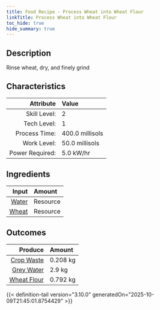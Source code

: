 ```yaml
---
title: Food Recipe - Process Wheat into Wheat Flour
linkTitle: Process Wheat into Wheat Flour
toc_hide: true
hide_summary: true
---
```

<!-- This is generated by the MarsSim HelpGenertor, do not edit. -->

## Description
 Rinse wheat, dry, and finely grind 

## Characteristics

| Attribute      | Value |
|--------:|:------|
|Skill Level:|2|
|Tech Level:|1|
|Process Time:|400.0 millisols|
|Work Level:|50.0 millisols|
|Power Required:|5.0 kW/hr|

## Ingredients

| Input      | Amount |
|--------:|:------|
|[Water](/docs/definitions/resource/water)|Resource|3.0 kg|
|[Wheat](/docs/definitions/resource/wheat)|Resource|1.0 kg|

## Outcomes


| Produce      | Amount |
|--------:|:------|
|[Crop Waste](/docs/definitions/resource/crop-waste)|0.208 kg|
|[Grey Water](/docs/definitions/resource/grey-water)|2.9 kg|
|[Wheat Flour](/docs/definitions/resource/wheat-flour)|0.792 kg|



{{< definition-tail version="3.10.0" generatedOn="2025-10-09T21:45:01.8754429" >}}



